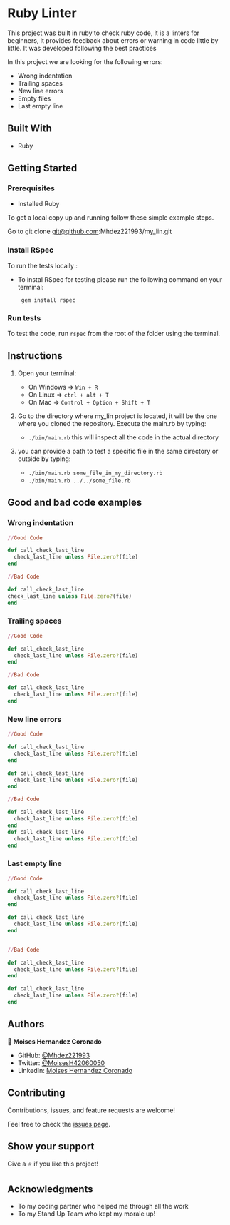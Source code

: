 # Ruby Linter

This project was built in ruby to check ruby code, it is a linters for beginners, it provides feedback about errors or warning in code little by little.
It was developed following the best practices

In this project we are looking for the following errors:

   - Wrong indentation
   - Trailing spaces   
   - New line errors
   - Empty files
   - Last empty line
## Built With
- Ruby

## Getting Started
### Prerequisites
   - Installed Ruby

To get a local copy up and running follow these simple example steps.

Go to  git clone git@github.com:Mhdez221993/my_lin.git


### Install RSpec

To run the tests locally :

- To instal RSpec for testing please run the following command on your terminal:

   ` gem install rspec`

### Run tests

To test the code, run  `rspec`  from the root of the folder using the terminal.

## Instructions

1) Open your terminal:
    - On Windows => <code>Win + R</code>
    - On Linux => <code>ctrl + alt + T</code>
    - On Mac => <code>Control + Option + Shift + T</code>

2) Go to the directory where my_lin project is located, it will be the one where you cloned the repository. Execute the main.rb by typing:
    - <code>./bin/main.rb</code> this will inspect all the code in the actual directory

3) you can provide a path to test a specific file in the same directory or outside by typing:
    - `./bin/main.rb some_file_in_my_directory.rb`
    - `./bin/main.rb ../../some_file.rb` 


##  Good and bad code examples

### Wrong indentation
~~~ruby
//Good Code

def call_check_last_line
  check_last_line unless File.zero?(file)
end

//Bad Code

def call_check_last_line
check_last_line unless File.zero?(file)
end
~~~

### Trailing spaces
~~~ruby
//Good Code

def call_check_last_line
  check_last_line unless File.zero?(file)
end

//Bad Code

def call_check_last_line
  check_last_line unless File.zero?(file)  
end
~~~

### New line errors
~~~ruby
//Good Code

def call_check_last_line
  check_last_line unless File.zero?(file)
end

def call_check_last_line
  check_last_line unless File.zero?(file)
end

//Bad Code

def call_check_last_line
  check_last_line unless File.zero?(file)  
end
def call_check_last_line
  check_last_line unless File.zero?(file)
end
~~~


### Last empty line
~~~ruby
//Good Code

def call_check_last_line
  check_last_line unless File.zero?(file)
end

def call_check_last_line
  check_last_line unless File.zero?(file)
end


//Bad Code

def call_check_last_line
  check_last_line unless File.zero?(file)  
end

def call_check_last_line
  check_last_line unless File.zero?(file)
end
~~~


## Authors
👤 **Moises Hernandez Coronado** 

- GitHub: [@Mhdez221993](https://github.com/Mhdez221993) 
- Twitter: [@MoisesH42060050](https://twitter.com/MoisesH42060050) 
- LinkedIn: [Moises Hernandez Coronado](https://www.linkedin.com/in/moises-hernandez-9bbb17145/) 

## Contributing

Contributions, issues, and feature requests are welcome!

Feel free to check the [issues page](https://github.com/Mhdez221993/my_lin/issues).

## Show your support

Give a ⭐️ if you like this project!

## Acknowledgments

- To my coding partner who helped me through all the work
- To my Stand Up Team who kept my morale up!
